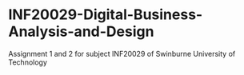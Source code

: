 # INF20029-Digital-Business-Analysis-and-Design
Assignment 1 and 2 for subject INF20029 of Swinburne University of Technology
